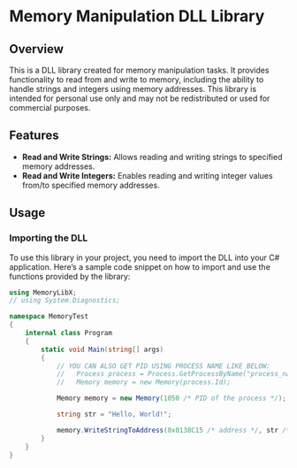 # Memory Manipulation DLL Library

## Overview

This is a DLL library created for memory manipulation tasks. It provides functionality to read from and write to memory, including the ability to handle strings and integers using memory addresses. This library is intended for personal use only and may not be redistributed or used for commercial purposes.

## Features

- **Read and Write Strings:** Allows reading and writing strings to specified memory addresses.
- **Read and Write Integers:** Enables reading and writing integer values from/to specified memory addresses.

## Usage

### Importing the DLL

To use this library in your project, you need to import the DLL into your C# application. Here’s a sample code snippet on how to import and use the functions provided by the library:

```csharp
using MemoryLibX;
// using System.Diagnostics;

namespace MemoryTest
{
    internal class Program
    {
        static void Main(string[] args)
        {
            // YOU CAN ALSO GET PID USING PROCESS NAME LIKE BELOW:
            //   Process process = Process.GetProcessByName("process_name")[0];
            //   Memory memory = new Memory(process.Id);

            Memory memory = new Memory(1050 /* PID of the process */);

            string str = "Hello, World!";

            memory.WriteStringToAddress(0x0138C15 /* address */, str /* your string */, 16 /* allocation size */);
        }
    }
}

```
